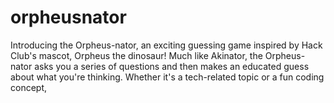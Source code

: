 # orpheusnator
Introducing the Orpheus-nator, an exciting guessing game inspired by Hack Club's mascot, Orpheus the dinosaur! Much like Akinator, the Orpheus-nator asks you a series of questions and then makes an educated guess about what you're thinking. Whether it's a tech-related topic or a fun coding concept,
